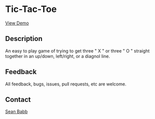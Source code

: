 # Tic-Tac-Toe  

[View Demo](https://seanbabb.github.io/tic-tac-toe)  

## Description  

An easy to play game of trying to get three " X " or three " O " straight together  in an up/down, left/right, or a diagnol line.  

## Feedback  

All feedback, bugs, issues, pull requests, etc are welcome.  

## Contact  

[Sean Babb](https://twitter.com/seanbabb)